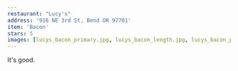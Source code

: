 ```yaml
---
restaurant: "Lucy's"
address: '916 NE 3rd St, Bend OR 97701'
item: 'Bacon'
stars: 5
images: [lucys_bacon_primary.jpg, lucys_bacon_length.jpg, lucys_bacon_package.jpg]
---
```


It's good.
